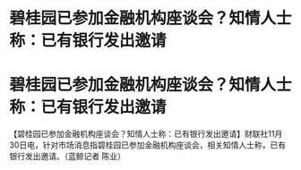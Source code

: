 # 碧桂园已参加金融机构座谈会？知情人士称：已有银行发出邀请

# 碧桂园已参加金融机构座谈会？知情人士称：已有银行发出邀请

【碧桂园已参加金融机构座谈会？知情人士称：已有银行发出邀请】财联社11月30日电，针对市场消息指碧桂园已参加金融机构座谈会，相关知情人士称，已有银行发出邀请。（蓝鲸记者
陈业）


